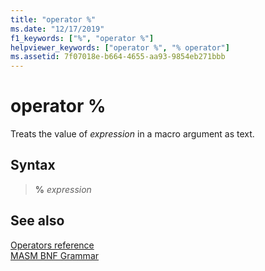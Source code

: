 ```yaml
---
title: "operator %"
ms.date: "12/17/2019"
f1_keywords: ["%", "operator %"]
helpviewer_keywords: ["operator %", "% operator"]
ms.assetid: 7f07018e-b664-4655-aa93-9854eb271bbb
---
```

# operator %

Treats the value of *expression* in a macro argument as text.

## Syntax

> **%** *expression*

## See also

[Operators reference](operators-reference.md)\
[MASM BNF Grammar](masm-bnf-grammar.md)
